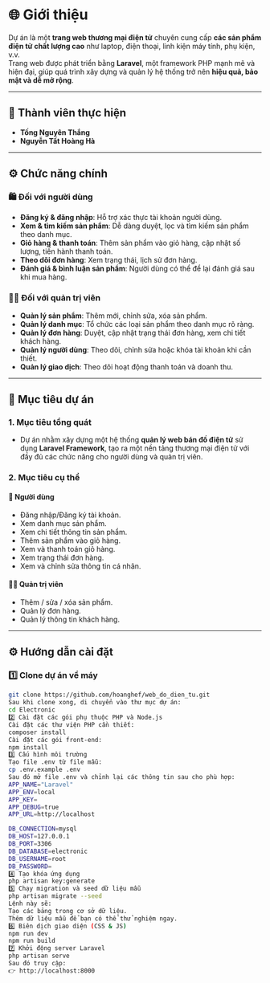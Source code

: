 # 🌐 Giới thiệu

Dự án là một **trang web thương mại điện tử** chuyên cung cấp **các sản phẩm điện tử chất lượng cao** như laptop, điện thoại, linh kiện máy tính, phụ kiện, v.v.  
Trang web được phát triển bằng **Laravel**, một framework PHP mạnh mẽ và hiện đại, giúp quá trình xây dựng và quản lý hệ thống trở nên **hiệu quả, bảo mật và dễ mở rộng**.

---

## 👥 Thành viên thực hiện

- **Tống Nguyên Thắng**  
- **Nguyễn Tất Hoàng Hà**

---

## ⚙️ Chức năng chính

### 🛍️ Đối với người dùng
- **Đăng ký & đăng nhập**: Hỗ trợ xác thực tài khoản người dùng.  
- **Xem & tìm kiếm sản phẩm**: Dễ dàng duyệt, lọc và tìm kiếm sản phẩm theo danh mục.  
- **Giỏ hàng & thanh toán**: Thêm sản phẩm vào giỏ hàng, cập nhật số lượng, tiến hành thanh toán.  
- **Theo dõi đơn hàng**: Xem trạng thái, lịch sử đơn hàng.  
- **Đánh giá & bình luận sản phẩm**: Người dùng có thể để lại đánh giá sau khi mua hàng.

### 🧑‍💼 Đối với quản trị viên
- **Quản lý sản phẩm**: Thêm mới, chỉnh sửa, xóa sản phẩm.  
- **Quản lý danh mục**: Tổ chức các loại sản phẩm theo danh mục rõ ràng.  
- **Quản lý đơn hàng**: Duyệt, cập nhật trạng thái đơn hàng, xem chi tiết khách hàng.  
- **Quản lý người dùng**: Theo dõi, chỉnh sửa hoặc khóa tài khoản khi cần thiết.  
- **Quản lý giao dịch**: Theo dõi hoạt động thanh toán và doanh thu.

---

## 🎯 Mục tiêu dự án

### 1. Mục tiêu tổng quát
- Dự án nhằm xây dựng một hệ thống **quản lý web bán đồ điện tử** sử dụng **Laravel Framework**, tạo ra một nền tảng thương mại điện tử với đầy đủ các chức năng cho người dùng và quản trị viên.

### 2. Mục tiêu cụ thể

#### 👤 Người dùng
- Đăng nhập/Đăng ký tài khoản.  
- Xem danh mục sản phẩm.  
- Xem chi tiết thông tin sản phẩm.  
- Thêm sản phẩm vào giỏ hàng.  
- Xem và thanh toán giỏ hàng.  
- Xem trạng thái đơn hàng.  
- Xem và chỉnh sửa thông tin cá nhân.

#### 🧑‍💼 Quản trị viên
- Thêm / sửa / xóa sản phẩm.  
- Quản lý đơn hàng.  
- Quản lý thông tin khách hàng.

---

## ⚙️ Hướng dẫn cài đặt

### 1️⃣ Clone dự án về máy
```bash
git clone https://github.com/hoanghef/web_do_dien_tu.git
Sau khi clone xong, di chuyển vào thư mục dự án:
cd Electronic
2️⃣ Cài đặt các gói phụ thuộc PHP và Node.js
Cài đặt các thư viện PHP cần thiết:
composer install
Cài đặt các gói front-end:
npm install
3️⃣ Cấu hình môi trường
Tạo file .env từ file mẫu:
cp .env.example .env
Sau đó mở file .env và chỉnh lại các thông tin sau cho phù hợp:
APP_NAME="Laravel"
APP_ENV=local
APP_KEY=
APP_DEBUG=true
APP_URL=http://localhost

DB_CONNECTION=mysql
DB_HOST=127.0.0.1
DB_PORT=3306
DB_DATABASE=electronic
DB_USERNAME=root
DB_PASSWORD=
4️⃣ Tạo khóa ứng dụng
php artisan key:generate
5️⃣ Chạy migration và seed dữ liệu mẫu
php artisan migrate --seed
Lệnh này sẽ:
Tạo các bảng trong cơ sở dữ liệu.
Thêm dữ liệu mẫu để bạn có thể thử nghiệm ngay.
6️⃣ Biên dịch giao diện (CSS & JS)
npm run dev
npm run build
7️⃣ Khởi động server Laravel
php artisan serve
Sau đó truy cập:
👉 http://localhost:8000
